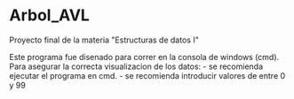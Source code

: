 # Arbol_AVL
Proyecto final de la materia "Estructuras de datos I"

Este programa fue disenado para correr en la consola de windows (cmd).
Para asegurar la correcta visualizacion de los datos:
    - se recomienda ejecutar el programa en cmd.
    - se recomienda introducir valores de entre 0 y 99
